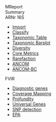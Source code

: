 <!DOCTYPE html>
<html lang="en">
<head>
    <meta charset="UTF-8">
    <meta name="viewport" content="width=device-width, initial-scale=1.0">
    <title>MRreport</title>
    <link rel="stylesheet" href="styles.css">
    <script src="script.js" defer></script>
</head>
<body>
    <div class="container">
        <div class="sidebar">
            <div class="title">MReport</div>
            <div class="section">
                <div class="heading">Summary</div>
                <div class="sub-section">ARNr 16S</div>
                <ul>
                    <li><a href="Import/index.html">Import</a></li>
                    <li><a href="Import/index.html">Classify</a></li>
                    <li><a href="taxonomic_table.html">Taxonomic Table</a></li>
                    <li><a href="taxonomic_barplot.html">Taxonomic Barplot</a></li>
                    <li><a href="diversity.html">Diversity</a></li>
                    <li><a href="core_metrics.html">Core Metrics</a></li>
                    <li><a href="rarefaction.html">Rarefaction</a></li>
                    <li><a href="ancom.html">ANCOM</a></li>
                    <li><a href="ancom_bc.html">ANCOM-BC</a></li>
                </ul>
            </div>
            <div class="section">
                <div class="heading">FVIR</div>
                <ul>
                    <li><a href="diagnostic_genes.html">Diagnostic genes</a></li>
                    <li><a href="coverage_mapping.html">Coverage Mapping</a></li>
                    <li><a href="profundity.html">Profundity</a></li>
                    <li><a href="universal_genes.html">Universal Genes</a></li>
                    <li><a href="snp_detection.html">SNP detection</a></li>
                    <li><a href="epa.html">EPA</a></li>
                </ul>
            </div>
        </div>
        <div class="main-content" id="main-content">
            <iframe id="content-frame" src="" frameborder="0" style="width: 100%; height: 100%;"></iframe>
        </div>
    </div>
</body>
</html>